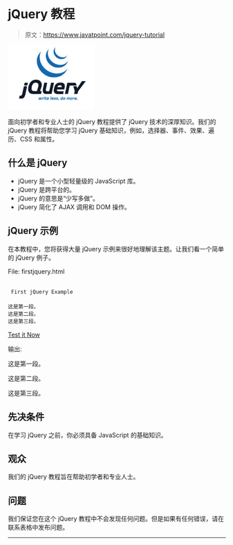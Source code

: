 # jQuery 教程

> 原文：<https://www.javatpoint.com/jquery-tutorial>

![jQuery tutorial](img/5015929bdd58d6d88b72dcbf79e1d08b.png)

面向初学者和专业人士的 jQuery 教程提供了 jQuery 技术的深厚知识。我们的 jQuery 教程将帮助您学习 jQuery 基础知识，例如，选择器、事件、效果、遍历、CSS 和属性。

## 什么是 jQuery

*   jQuery 是一个小型轻量级的 JavaScript 库。
*   jQuery 是跨平台的。
*   jQuery 的意思是“少写多做”。
*   jQuery 简化了 AJAX 调用和 DOM 操作。

## jQuery 示例

在本教程中，您将获得大量 jQuery 示例来很好地理解该主题。让我们看一个简单的 jQuery 例子。

File: firstjquery.html

```js

 First jQuery Example

这是第一段。
这是第二段。
这是第三段。

```

[Test it Now](https://www.javatpoint.com/oprweb/test.jsp?filename=jquerytut1)

输出:

这是第一段。

这是第二段。

这是第三段。

## 先决条件

在学习 jQuery 之前，你必须具备 JavaScript 的基础知识。

## 观众

我们的 jQuery 教程旨在帮助初学者和专业人士。

## 问题

我们保证您在这个 jQuery 教程中不会发现任何问题。但是如果有任何错误，请在联系表格中发布问题。

* * *